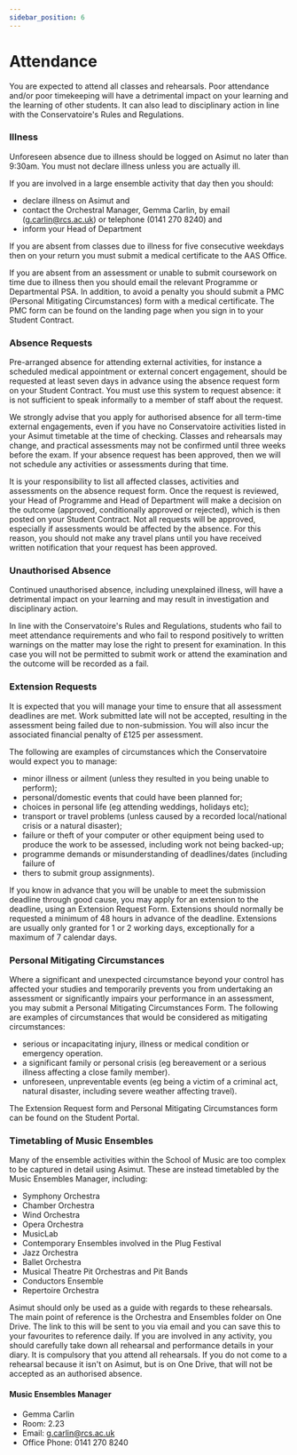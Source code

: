 ```yaml
---
sidebar_position: 6
---
```


# Attendance

You are expected to attend all classes and rehearsals. Poor attendance and/or poor timekeeping will have a detrimental impact on your learning and the learning of other students. It can also lead to disciplinary action in line with the Conservatoire's Rules and Regulations.

### Illness

Unforeseen absence due to illness should be logged on Asimut no later than 9:30am. You must not declare illness unless you are actually ill.

If you are involved in a large ensemble activity that day then you should:

- declare illness on Asimut and
- contact the Orchestral Manager, Gemma Carlin, by email (g.carlin@rcs.ac.uk) or telephone (0141 270 8240) and
- inform your Head of Department

If you are absent from classes due to illness for five consecutive weekdays then on your return you must submit a medical certificate to the AAS Office.

If you are absent from an assessment or unable to submit coursework on time due to illness then you should email the relevant Programme or Departmental PSA. In addition, to avoid a penalty you should submit a PMC (Personal Mitigating Circumstances) form with a medical certificate. The PMC form can be found on the landing page when you sign in to your Student Contract.

### Absence Requests

Pre-arranged absence for attending external activities, for instance a scheduled medical appointment or external concert engagement, should be requested at least seven days in advance using the absence request form on your Student Contract. You must use this system to request absence: it is not sufficient to speak informally to a member of staff about the request.

We strongly advise that you apply for authorised absence for all term-time external engagements, even if you have no Conservatoire activities listed in your Asimut timetable at the time of checking. Classes and rehearsals may change, and practical assessments may not be confirmed until three weeks before the exam. If your absence request has been approved, then we will not schedule any activities or assessments during that time.

It is your responsibility to list all affected classes, activities and assessments on the absence request form. Once the request is reviewed, your Head of Programme and Head of Department will make a decision on the outcome (approved, conditionally approved or rejected), which is then posted on your Student Contract. Not all requests will be approved, especially if assessments would be affected by the absence. For this reason, you should not make any travel plans until you have received written notification that your request has been approved.

### Unauthorised Absence

Continued unauthorised absence, including unexplained illness, will have a detrimental impact on your learning and may result in investigation and disciplinary action.

In line with the Conservatoire's Rules and Regulations, students who fail to meet attendance requirements and who fail to respond positively to written warnings on the matter may lose the right to present for examination. In this case you will not be permitted to submit work or attend the examination and the outcome will be recorded as a fail.




### Extension Requests

It is expected that you will manage your time to ensure that all assessment deadlines are met. Work submitted late will not be accepted, resulting in the assessment being failed due to non-submission. You will also incur the associated financial penalty of £125 per assessment.

The following are examples of circumstances which the Conservatoire would expect you to manage:

- minor illness or ailment (unless they resulted in you being unable to perform);
- personal/domestic events that could have been planned for;
- choices in personal life (eg attending weddings, holidays etc);
- transport or travel problems (unless caused by a recorded local/national crisis or a natural disaster);
- failure or theft of your computer or other equipment being used to produce the work to be assessed, including work not being backed-up;
- programme demands or misunderstanding of deadlines/dates (including failure of
- thers to submit group assignments).

If you know in advance that you will be unable to meet the submission deadline through good cause, you may apply for an extension to the deadline, using an Extension Request Form. Extensions should normally be requested a minimum of 48 hours in advance of the deadline. Extensions are usually only granted for 1 or 2 working days, exceptionally for a maximum of 7 calendar days.

### Personal Mitigating Circumstances

Where a significant and unexpected circumstance beyond your control has affected your studies and temporarily prevents you from undertaking an assessment or significantly impairs your performance in an assessment, you may submit a Personal Mitigating Circumstances Form. The following are examples of circumstances that would be considered as mitigating circumstances:

- serious or incapacitating injury, illness or medical condition or emergency operation.
- a significant family or personal crisis (eg bereavement or a serious illness affecting a close family member).
- unforeseen, unpreventable events (eg being a victim of a criminal act, natural disaster, including severe weather affecting travel).

The Extension Request form and Personal Mitigating Circumstances form can be found on the Student Portal.

### Timetabling of Music Ensembles

Many of the ensemble activities within the School of Music are too complex to be captured in detail using Asimut. These are instead timetabled by the Music Ensembles Manager, including:

- Symphony Orchestra
- Chamber Orchestra
- Wind Orchestra
- Opera Orchestra
- MusicLab
- Contemporary Ensembles involved in the Plug Festival
- Jazz Orchestra
- Ballet Orchestra
- Musical Theatre Pit Orchestras and Pit Bands
- Conductors Ensemble
- Repertoire Orchestra

Asimut should only be used as a guide with regards to these rehearsals. The main point of reference is the Orchestra and Ensembles folder on One Drive. The link to this will be sent to you via email and you can save this to your favourites to reference daily. If you are involved in any activity, you should carefully take down all rehearsal and performance details in your diary. It is compulsory that you attend all rehearsals. If you do not come to a rehearsal because it isn't on Asimut, but is on One Drive, that will not be accepted as an authorised absence.

#### Music Ensembles Manager

- Gemma Carlin
- Room: 2.23
- Email: [g.carlin@rcs.ac.uk](mailto:mailto:g.carlin@rcs.ac.uk)
- Office Phone: 0141 270 8240